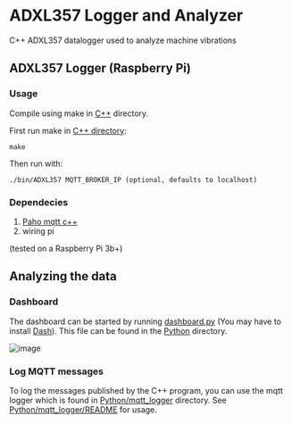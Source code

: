 
# ADXL357 Logger and Analyzer
C++ ADXL357 datalogger used to analyze machine vibrations

## ADXL357 Logger (Raspberry Pi)

### Usage

Compile using make in [C++](C++) directory.

First run make in [C++ directory](C++):

    make

Then run with:

    ./bin/ADXL357 MQTT_BROKER_IP (optional, defaults to localhost)

### Dependecies

1. [Paho mqtt c++](https://github.com/eclipse/paho.mqtt.cpp)
2. wiring pi

(tested on a Raspberry Pi 3b+)

## Analyzing the data

### Dashboard

The dashboard can be started by running [dashboard.py](Python/dashboard/dashboard.py) (You may have to install [Dash](https://plot.ly/dash/)). This file can be found in the [Python](Python) directory.

![image](https://user-images.githubusercontent.com/19331519/75137020-b9eceb80-56e6-11ea-85c1-231d8fd2fbd6.png)

### Log MQTT messages

To log the messages published by the C++ program, you can use the mqtt logger which is found in [Python/mqtt_logger](Python/mqtt_logger) directory. See [Python/mqtt_logger/README](Python/mqtt_logger/README.md) for usage.
